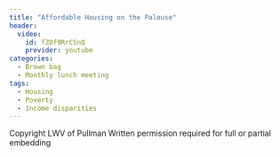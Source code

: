 ```yaml
---
title: "Affordable Housing on the Palouse"
header:
  video:
    id: fZOf9RrCSnQ
    provider: youtube
categories:
  - Brown bag
  - Monthly lunch meeting
tags:
  - Housing
  - Poverty
  - Income disparities
---
```



Copyright LWV of Pullman
Written permission required for full or partial embedding

<!---change the title to whatever you want the post to be titled
change the ID out to the end of the youtube link https://youtu.be/r61ARK4Qv9c -->
